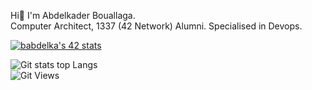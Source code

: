 Hi👋 I'm Abdelkader Bouallaga.<br>
Computer Architect, 1337 (42 Network) Alumni.
Specialised in Devops.

<a href=""><img src="https://badge.mediaplus.ma/kettlebells/babdelka" alt="babdelka's 42 stats" /></a>
<!-- [![42 Profile Card](https://badge42.herokuapp.com/api/stats/babdelka?darkmode=true)](https://github.com/AbdouBouallaga)<br> -->
<!-- ![Git stats](https://github-readme-stats.vercel.app/api?username=abdoubouallaga&show_icons=true&theme=dark) -->
![Git stats top Langs](https://github-readme-stats.vercel.app/api/top-langs/?username=abdoubouallaga&show_icons=true&layout=compact)<br>
![Git Views](https://komarev.com/ghpvc/?username=abdoubouallaga&color=blueviolet)<br>
